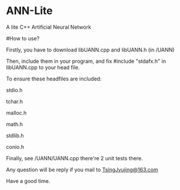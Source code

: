 # ANN-Lite

A lite C++ Artificial Neural Network

#How to use?

Firstly, you have to download libUANN.cpp and libUANN.h (in /UANN)

Then, include them in your program, and fix #include "stdafx.h" in libUANN.cpp to your head file.

To ensure these headfiles are included:

stdio.h

tchar.h

malloc.h

math.h

stdlib.h

conio.h

Finally, see /UANN/UANN.cpp there're 2 unit tests there.

Any question will be reply if you mail to TsingJyujing@163.com

Have a good time.

